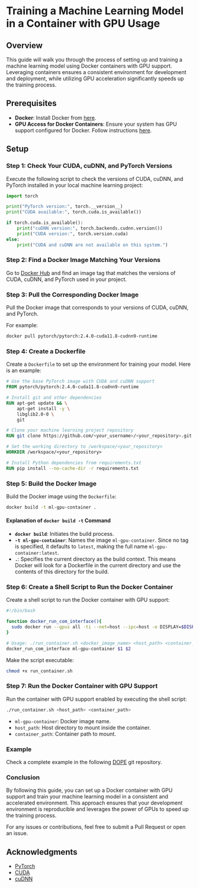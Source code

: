 # Training a Machine Learning Model in a Container with GPU Usage

## Overview

This guide will walk you through the process of setting up and training a machine learning model using Docker containers with GPU support. Leveraging containers ensures a consistent environment for development and deployment, while utilizing GPU acceleration significantly speeds up the training process.

## Prerequisites

- **Docker**: Install Docker from [here](https://docs.docker.com/get-docker/).
- **GPU Access for Docker Containers**: Ensure your system has GPU support configured for Docker. Follow instructions [here](https://github.com/brumocas/Docker/tree/main/GPU).

## Setup

### Step 1: Check Your CUDA, cuDNN, and PyTorch Versions

Execute the following script to check the versions of CUDA, cuDNN, and PyTorch installed in your local machine learning project:

```python
import torch

print("PyTorch version:", torch.__version__)
print("CUDA available:", torch.cuda.is_available())

if torch.cuda.is_available():
    print("cuDNN version:", torch.backends.cudnn.version())
    print("CUDA version:", torch.version.cuda)
else:
    print("CUDA and cuDNN are not available on this system.")
```

### Step 2: Find a Docker Image Matching Your Versions

Go to [Docker Hub](https://hub.docker.com/r/pytorch/pytorch/tags) and find an image tag that matches the versions of CUDA, cuDNN, and PyTorch used in your project.

### Step 3: Pull the Corresponding Docker Image

Pull the Docker image that corresponds to your versions of CUDA, cuDNN, and PyTorch. 

For example:

```bash
docker pull pytorch/pytorch:2.4.0-cuda11.8-cudnn9-runtime
```

### Step 4: Create a Dockerfile

Create a `Dockerfile` to set up the environment for training your model. Here is an example:

```dockerfile
# Use the base PyTorch image with CUDA and cuDNN support
FROM pytorch/pytorch:2.4.0-cuda11.8-cudnn9-runtime

# Install git and other dependencies
RUN apt-get update && \
    apt-get install -y \
    libglib2.0-0 \
    git

# Clone your machine learning project repository
RUN git clone https://github.com/<your_username>/<your_repository>.git /workspace/<your_repository>

# Set the working directory to /workspace/<your_repository>
WORKDIR /workspace/<your_repository>

# Install Python dependencies from requirements.txt
RUN pip install --no-cache-dir -r requirements.txt
```

### Step 5: Build the Docker Image

Build the Docker image using the `Dockerfile`:

```bash
docker build -t ml-gpu-container .
```

#### Explanation of `docker build -t` Command

- **`docker build`**: Initiates the build process.
- **`-t ml-gpu-container`**: Names the image `ml-gpu-container`. Since no tag is specified, it defaults to `latest`, making the full name `ml-gpu-container:latest`.
- **`.`**: Specifies the current directory as the build context. This means Docker will look for a Dockerfile in the current directory and use the contents of this directory for the build.

### Step 6: Create a Shell Script to Run the Docker Container

Create a shell script to run the Docker container with GPU support:

```sh
#!/bin/bash

function docker_run_com_interface(){
  sudo docker run --gpus all -ti --net=host --ipc=host -e DISPLAY=$DISPLAY -v $2:$3 -v /tmp/.X11-unix:/tmp/.X11-unix -v $XAUTHORITY:/tmp/.XAuthority -e XAUTHORITY=/tmp/.XAuthority --env="QT_X11_NO_MITSHM=1" $1 /bin/bash
}

# Usage: ./run_container.sh <docker_image_name> <host_path> <container_path>
docker_run_com_interface ml-gpu-container $1 $2
```

Make the script executable:

```bash
chmod +x run_container.sh
```

### Step 7: Run the Docker Container with GPU Support

Run the container with GPU support enabled by executing the shell script:

```bash
./run_container.sh <host_path> <container_path>
```

- `ml-gpu-container`: Docker image name.
- `host_path`: Host directory to mount inside the container.
- `container_path`: Container path to mount.

### Example

Check a complete example in the following [DOPE](https://github.com/brumocas/DOPE/tree/main/train/docker) git repository.

### Conclusion

By following this guide, you can set up a Docker container with GPU support and train your machine learning model in a consistent and accelerated environment. This approach ensures that your development environment is reproducible and leverages the power of GPUs to speed up the training process.

For any issues or contributions, feel free to submit a Pull Request or open an issue.

## Acknowledgments

- [PyTorch](https://pytorch.org/)
- [CUDA](https://developer.nvidia.com/cuda-zone)
- [cuDNN](https://developer.nvidia.com/cudnn)
